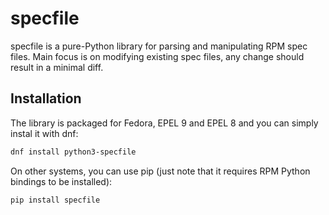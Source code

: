 # specfile

specfile is a pure-Python library for parsing and manipulating RPM spec files.
Main focus is on modifying existing spec files, any change should result in a minimal diff.

## Installation

The library is packaged for Fedora, EPEL 9 and EPEL 8 and you can simply instal it with dnf:

```bash
dnf install python3-specfile
```

On other systems, you can use pip (just note that it requires RPM Python bindings to be installed):

```bash
pip install specfile
```
